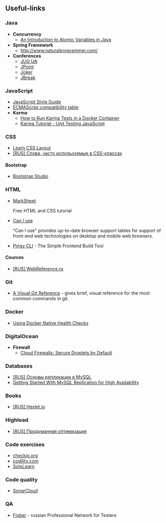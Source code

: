 ## Useful-links
### Java
- **Concurrency**
  - [An Introduction to Atomic Variables in Java](http://www.baeldung.com/java-atomic-variables)
- **Spring Framework**
  - http://www.naturalprogrammer.com/
- **Conferences**
  - [JUG UA](http://jug.ua/)
  - [JPoint](https://jpoint.ru/en/)
  - [Joker](https://jokerconf.com/en/)
  - [JBreak](https://2017.jbreak.ru//en/)

### JavaScript
- [JavaScript Style Guide](https://github.com/airbnb/javascript)
- [ECMAScript compatibility table](http://kangax.github.io/compat-table/es6/)
- **Karma**
  - [How to Run Karma Tests in a Docker Container](https://dzone.com/articles/how-to-run-karma-tests-in-a-docker-container)
  - [Karma Tutorial - Unit Testing JavaScript](http://www.bradoncode.com/blog/2015/02/27/karma-tutorial/)

### CSS
- [Learn CSS Layout](http://learnlayout.com/)
- [[RUS] Слова, часто используемые в CSS-классах](https://github.com/yoksel/common-words)

#### Bootstrap
- [Bootstrap Studio](https://bootstrapstudio.io/)

### HTML
- [MarkSheet](http://marksheet.io)
    
    Free HTML and CSS tutorial

- [Can I use](http://caniuse.com)
    
    "Can I use" provides up-to-date browser support tables for support of front-end web technologies on desktop and mobile web browsers.
 
- [Pingy CLI](https://pin.gy/cli/) - The Simple Frontend Build Tool

#### Cources
- [[RUS] WebReference.ru](https://webref.ru/)

### Git
- [A Visual Git Reference](https://marklodato.github.io/visual-git-guide/index-en.html) - gives brief, visual reference for the most common commands in git.

### Docker
- [Using Docker Native Health Checks](https://ryaneschinger.com/blog/using-docker-native-health-checks/)

### DigitalOcean
- **Firewall**
  - [Cloud Firewalls: Secure Droplets by Default](https://blog.digitalocean.com/cloud-firewalls-secure-droplets-by-default/)

### Databases
- [[RUS] Основы репликации в MySQL](https://habrahabr.ru/post/56702/)
- [Getting Started With MySQL Replication for High Availability](https://dzone.com/articles/getting-started-with-mysql-replication-for-high-av?edition=305100&utm_source=Spotlight&utm_medium=email&utm_campaign=database%202017-06-16)

### Books
- [[RUS] Hexlet.io](https://map.hexlet.io/pages/books)

### Highload
- [[RUS] Продуманная оптимизация](http://optimization.guide/)

### Code exercises
- [checkio.org](checkio.org)
- [codility.com](codility.com)
- [SoloLearn](https://www.sololearn.com/)

### Code quality
- [SonarCloud](https://about.sonarcloud.io/)

### QA
- [Fixber](http://fixber.com/) - russian Professional Network for Testers
